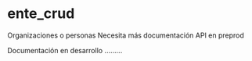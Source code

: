 # ente_crud
Organizaciones o personas
Necesita más documentación
API en preprod

Documentación en desarrollo .........
